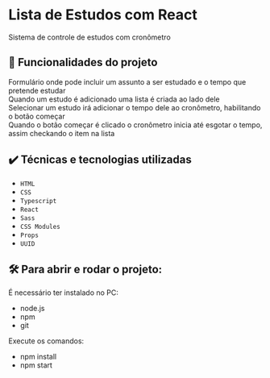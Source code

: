 # Lista de Estudos com React

Sistema de controle de estudos com cronômetro

## 🔨 Funcionalidades do projeto

Formulário onde pode incluir um assunto a ser estudado e o tempo que pretende estudar  
Quando um estudo é adicionado uma lista é criada ao lado dele  
Selecionar um estudo irá adicionar o tempo dele ao cronômetro, habilitando o botão começar  
Quando o botão começar é clicado o cronômetro inicia até esgotar o tempo, assim checkando o item na lista

## ✔️ Técnicas e tecnologias utilizadas

- `HTML`
- `CSS`
- `Typescript`
- `React`
- `Sass`
- `CSS Modules`
- `Props`
- `UUID`

## 🛠️ Para abrir e rodar o projeto:

É necessário ter instalado no PC:
- node.js
- npm
- git  

Execute os comandos:
- npm install 
- npm start

